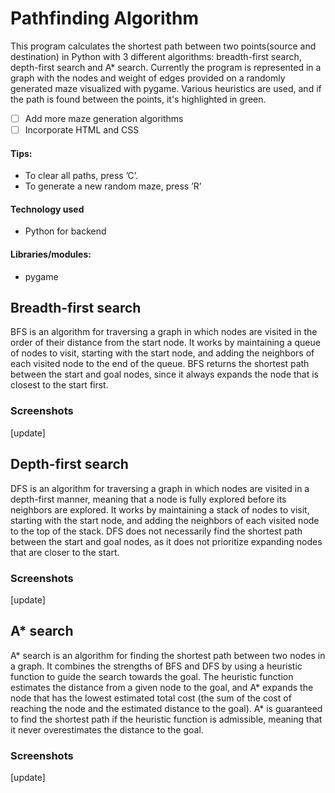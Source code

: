 # Pathfinding Algorithm

This program calculates the shortest path between two points(source and destination) in Python with 3 different algorithms: breadth-first search, depth-first search and A* search. Currently the program is represented in a graph with the nodes and weight of edges provided on a randomly generated maze visualized with pygame. Various heuristics are used, and if the path is found between the points, it's highlighted in green.

- [ ] Add more maze generation algorithms 
- [ ] Incorporate HTML and CSS

#### Tips:
* To clear all paths, press ’C’.
* To generate a new random maze, press ’R’

#### Technology used
* Python for backend

#### Libraries/modules:
* pygame

## Breadth-first search
BFS is an algorithm for traversing a graph in which nodes are visited in the order of their distance from the start node. It works by maintaining a queue of nodes to visit, starting with the start node, and adding the neighbors of each visited node to the end of the queue. BFS returns the shortest path between the start and goal nodes, since it always expands the node that is closest to the start first.
### Screenshots
[update]

## Depth-first search 
DFS is an algorithm for traversing a graph in which nodes are visited in a depth-first manner, meaning that a node is fully explored before its neighbors are explored. It works by maintaining a stack of nodes to visit, starting with the start node, and adding the neighbors of each visited node to the top of the stack. DFS does not necessarily find the shortest path between the start and goal nodes, as it does not prioritize expanding nodes that are closer to the start.
### Screenshots
[update]

## A* search
A* search is an algorithm for finding the shortest path between two nodes in a graph. It combines the strengths of BFS and DFS by using a heuristic function to guide the search towards the goal. The heuristic function estimates the distance from a given node to the goal, and A* expands the node that has the lowest estimated total cost (the sum of the cost of reaching the node and the estimated distance to the goal). A* is guaranteed to find the shortest path if the heuristic function is admissible, meaning that it never overestimates the distance to the goal.
### Screenshots
[update]
